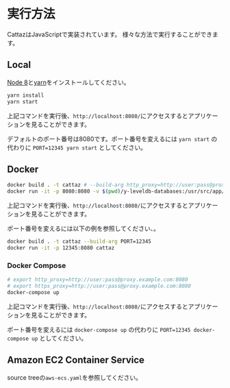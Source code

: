 # 実行方法

CattazはJavaScriptで実装されています。
様々な方法で実行することができます。

## Local

[Node 8](https://nodejs.org/en/download/)と[yarn](https://yarnpkg.com/en/docs/install)をインストールしてください。

```bash
yarn install
yarn start
```

上記コマンドを実行後、`http://localhost:8080/`にアクセスするとアプリケーションを見ることができます。

デフォルトのポート番号は8080です。ポート番号を変えるには `yarn start` の代わりに `PORT=12345 yarn start` としてください。

## Docker

```bash
docker build . -t cattaz # --build-arg http_proxy=http://user:pass@proxy.example.com:8080 --build-arg https_proxy=http://user:pass@proxy.example.com:8080
docker run -it -p 8080:8080 -v $(pwd)/y-leveldb-databases:/usr/src/app/y-leveldb-databases cattaz
```

上記コマンドを実行後、`http://localhost:8080/`にアクセスするとアプリケーションを見ることができます。

ポート番号を変えるには以下の例を参照してください、。

```bash
docker build . -t cattaz --build-arg PORT=12345
docker run -it -p 12345:8080 cattaz
```

### Docker Compose

```bash
# export http_proxy=http://user:pass@proxy.example.com:8080
# export https_proxy=http://user:pass@proxy.example.com:8080
docker-compose up
```

上記コマンドを実行後、`http://localhost:8080/`にアクセスするとアプリケーションを見ることができます。

ポート番号を変えるには `docker-compose up` の代わりに `PORT=12345 docker-compose up` としてください。

## Amazon EC2 Container Service

source treeの`aws-ecs.yaml`を参照してください。
